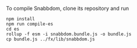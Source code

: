 
To compile Snabbdom, clone its repository and run

    npm install
    npm run compile-es
    cd es
    rollup -f esm -i snabbdom.bundle.js -o bundle.js
    cp bundle.js ../fx/lib/snabbdom.js

